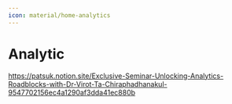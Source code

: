 ```yaml
---
icon: material/home-analytics
---
```


# Analytic

https://patsuk.notion.site/Exclusive-Seminar-Unlocking-Analytics-Roadblocks-with-Dr-Virot-Ta-Chiraphadhanakul-9547702156ec4a1290af3dda41ec880b
